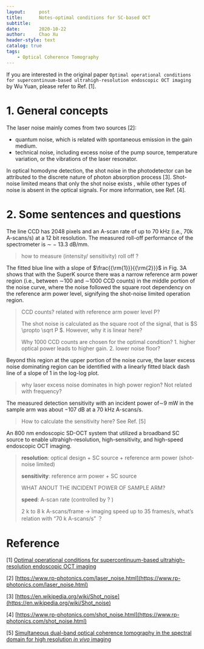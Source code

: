 ```yaml
---
layout:     post
title:      Notes-optimal conditions for SC-based OCT 
subtitle:   
date:       2020-10-22
author:     Chao Xu
header-style: text 
catalog: true
tags:
    - Optical Coherence Tomography
---
```


If you are interested in the original paper `Optimal operational conditions for supercontinuum-based ultrahigh-resolution endoscopic OCT imaging` by Wu Yuan, please refer to Ref. [1].

# 1. General concepts

The laser noise mainly comes from two sources [2]:

- quantum noise, which is related with spontaneous emission in the gain medium.
- technical noise, including excess noise of the pump source, temperature variation, or  the vibrations of the laser resonator.

In optical homodyne detection, the shot noise in the photodetector can be attributed to the discrete nature of photon absorption process [3]. Shot-noise limited means that only the shot noise exists , while other types of noise is absent in the optical signals. For more information, see Ref. [4].

# 2. Some sentences and questions

The line CCD has 2048 pixels and an A-scan rate of up to 70 kHz (i.e., 70k A-scans/s) at a 12 bit resolution. The measured roll-off performance of the spectrometer is ∼ − 13.3 dB/mm.

> how to measure (intensity/ sensitivity) roll off ? 

The fitted blue line with a slope of $\frac{{\rm{1}}}{{\rm{2}}}$ in Fig. 3A shows that with the SuperK source there was a narrow reference arm power region (i.e., between ∼100 and ∼1000 CCD counts) in the middle portion of the noise curve, where the noise followed the square root dependency on the reference arm power level, signifying the shot-noise limited operation region. 

> CCD counts? related with reference arm power level P?
>
> The shot noise is calculated as the square root of the signal, that is $S \propto \sqrt P $. However, why it is linear here?
>
> Why 1000 CCD counts are chosen for the optimal condition? 1. higher optical power leads to higher gain. 2. lower noise floor?

Beyond this region at the upper portion of the noise curve, the laser excess noise dominating region can be identified with a linearly fitted black dash line  of a slope of 1 in the log-log plot.

> why laser excess noise dominates in high power region? Not related with frequency?

The measured detection sensitivity with an incident power of∼9 mW in the sample arm was about −107 dB at a 70 kHz A-scans/s.

> How to calculate the sensitivity here? See Ref.  [5]

An 800 nm endoscopic SD-OCT system that utilized a broadband SC source to enable ultrahigh-resolution, high-sensitivity, and high-speed endoscopic OCT imaging.

> **resolution**: optical design + SC source + reference arm power (shot-noise limited)
>
> **sensitivity**: reference arm power + SC source 
>
> WHAT ANOUT THE INCIDENT POWER OF SAMPLE ARM? 
>
> **speed**: A-scan rate (controlled by ? )
>
> 2 k to 8 k A-scans/frame -> imaging speed up to 35 frames/s, what’s relation with “70 k A-scans/s” ？

# Reference

[1] [Optimal operational conditions for supercontinuum-based ultrahigh-resolution endoscopic OCT imaging](https://www.osapublishing.org/ol/abstract.cfm?uri=ol-41-2-250)

[2] [https://www.rp-photonics.com/laser_noise.html](https://www.rp-photonics.com/laser_noise.html)

[3] [https://en.wikipedia.org/wiki/Shot_noise](https://en.wikipedia.org/wiki/Shot_noise)

[4] [https://www.rp-photonics.com/shot_noise.html](https://www.rp-photonics.com/shot_noise.html)

[5] [Simultaneous dual-band optical coherence tomography in the spectral domain for high resolution *in vivo* imaging](https://doi.org/10.1364/OE.17.019486)


